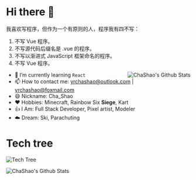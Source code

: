 # Hi there 👋

我喜欢写程序，但作为一个有原则的人，程序我有四不写：
1. 不写 Vue 程序。
2. 不写源代码后缀名是 .vue 的程序。
3. 不写以渐进式 JavaScript 框架命名的程序。
4. 不写 Vue 程序。

<a href="#">
  <img src="https://github-readme-stats.vercel.app/api?username=Cha-Shao&show_icons=true&hide_border=true" align="right" alt="ChaShao's Github Stats" />
</a>

- 🌱 I’m currently learning `React`
- 📫 How to contact me: yrchashao@outlook.com | yrchashao@foxmail.com
- 😄 Nickname: Cha_Shao
- ❤️ Hobbies: Minecraft, Rainbow Six **Siege**, Kart
- 👍 I Am: Full Stack Developer, Pixel artist, Modeler
- ☁️ Dream: Ski, Parachuting

# Tech tree

![Tech Tree](https://skillicons.dev/icons?i=react,nextjs,astro,ts,mongodb,python,vue,tauri,tailwind,blender)

<div>
    <img src="https://github-readme-stats.vercel.app/api/top-langs/?username=Cha-Shao&layout=compact" align="left" alt="ChaShao's Github Stats" />
</div>
